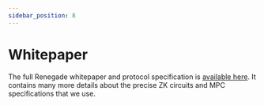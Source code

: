 ```yaml
---
sidebar_position: 8
---
```


# Whitepaper

The full Renegade whitepaper and protocol specification is [available
here](https://renegade.fi/whitepaper.pdf). It contains many more details about the precise ZK
circuits and MPC specifications that we use.

